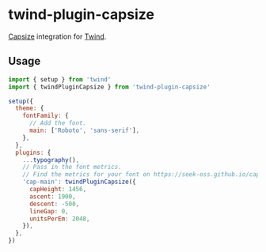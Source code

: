 # twind-plugin-capsize

[Capsize](https://github.com/seek-oss/capsize) integration for [Twind](https://github.com/tw-in-js/twind).

## Usage

```js
import { setup } from 'twind'
import { twindPluginCapsize } from 'twind-plugin-capsize'

setup({
  theme: {
    fontFamily: {
      // Add the font.
      main: ['Roboto', 'sans-serif'],
    },
  },
  plugins: {
    ...typography(),
    // Pass in the font metrics.
    // Find the metrics for your font on https://seek-oss.github.io/capsize/
    'cap-main': twindPluginCapsize({
      capHeight: 1456,
      ascent: 1900,
      descent: -500,
      lineGap: 0,
      unitsPerEm: 2048,
    }),
  },
})
```
